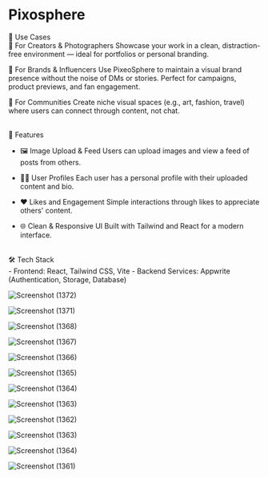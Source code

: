 # Pixosphere

📸 Use Cases  
🔹 For Creators & Photographers
Showcase your work in a clean, distraction-free environment — ideal for portfolios or personal branding.

🔹 For Brands & Influencers
Use PixeoSphere to maintain a visual brand presence without the noise of DMs or stories. Perfect for campaigns, product previews, and fan engagement.

🔹 For Communities
Create niche visual spaces (e.g., art, fashion, travel) where users can connect through content, not chat.  

<br>
🚀 Features  

- 🖼️ Image Upload & Feed
  Users can upload images and view a feed of posts from others.

- 🧑‍💻 User Profiles
  Each user has a personal profile with their uploaded content and bio.

- ❤️ Likes and Engagement
  Simple interactions through likes to appreciate others' content.

- 🌐 Clean & Responsive UI
  Built with Tailwind and React for a modern interface.

<br>
🛠️ Tech Stack 
<br> 
- Frontend: React, Tailwind CSS, Vite
- Backend Services: Appwrite (Authentication, Storage, Database)

![Screenshot (1372)](https://github.com/Kushmathur1206/PixeoSphere/assets/99969817/42dab982-2a90-400e-ad5f-c44a861d6388)

![Screenshot (1371)](https://github.com/Kushmathur1206/PixeoSphere/assets/99969817/49116db4-8b29-4214-b072-e7c9b5c9c21b)

![Screenshot (1368)](https://github.com/Kushmathur1206/PixeoSphere/assets/99969817/262a1739-5989-4996-94be-452933530c3c)

![Screenshot (1367)](https://github.com/Kushmathur1206/PixeoSphere/assets/99969817/30bd1843-c385-42e6-acd2-24af3e341fe8)

![Screenshot (1366)](https://github.com/Kushmathur1206/PixeoSphere/assets/99969817/7f627e8c-7507-46f4-9384-689ac59aa0a5)

![Screenshot (1365)](https://github.com/Kushmathur1206/PixeoSphere/assets/99969817/e68e80b9-00fd-4581-b105-1ba9ec3f75c8)

![Screenshot (1364)](https://github.com/Kushmathur1206/PixeoSphere/assets/99969817/383de3b4-6331-486f-9d87-68fa61d47335)

![Screenshot (1363)](https://github.com/Kushmathur1206/PixeoSphere/assets/99969817/f4a7b7b4-e321-4398-9c40-8c7017964bfb)

![Screenshot (1362)](https://github.com/Kushmathur1206/PixeoSphere/assets/99969817/3438af8b-a5aa-4495-9429-a8e932ea3d0e)

![Screenshot (1363)](https://github.com/Kushmathur1206/PixeoSphere/assets/99969817/6cada385-32f1-44a4-b5d3-b39b370f9a9d)

![Screenshot (1364)](https://github.com/Kushmathur1206/PixeoSphere/assets/99969817/a7916859-af4b-4dfb-ad1d-eeb408ec4d56)

![Screenshot (1361)](https://github.com/Kushmathur1206/PixeoSphere/assets/99969817/f37a8acb-00d0-4ab4-b12d-010f9d6905ac)

